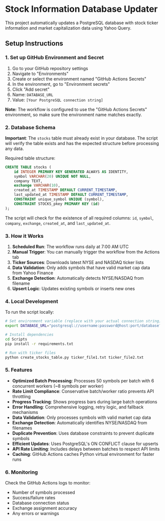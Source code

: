 # Stock Information Database Updater

This project automatically updates a PostgreSQL database with stock ticker information and market capitalization data using Yahoo Query.

## Setup Instructions

### 1. Set up GitHub Environment and Secret

1. Go to your GitHub repository settings
2. Navigate to "Environments"
3. Create or select the environment named "GitHub Actions Secrets"
4. In the environment, go to "Environment secrets"
5. Click "Add secret"
6. Name: `DATABASE_URL`
7. Value: `[Your PostgreSQL connection string]`

**Note:** The workflow is configured to use the "GitHub Actions Secrets" environment, so make sure the environment name matches exactly.

### 2. Database Schema

**Important**: The `stocks` table must already exist in your database. The script will verify the table exists and has the expected structure before processing any data.

Required table structure:
```sql
CREATE TABLE stocks (
    id INTEGER PRIMARY KEY GENERATED ALWAYS AS IDENTITY,
    symbol VARCHAR(20) UNIQUE NOT NULL,
    company TEXT,
    exchange VARCHAR(10),
    created_at TIMESTAMP DEFAULT CURRENT_TIMESTAMP,
    last_updated_at TIMESTAMP DEFAULT CURRENT_TIMESTAMP,
    CONSTRAINT unique_symbol UNIQUE (symbol),
    CONSTRAINT STOCKS_pkey PRIMARY KEY (id)
);
```

The script will check for the existence of all required columns: `id`, `symbol`, `company`, `exchange`, `created_at`, and `last_updated_at`.

### 3. How it Works

1. **Scheduled Run**: The workflow runs daily at 7:00 AM UTC
2. **Manual Trigger**: You can manually trigger the workflow from the Actions tab
3. **Ticker Sources**: Downloads latest NYSE and NASDAQ ticker lists
3. **Data Validation**: Only adds symbols that have valid market cap data from Yahoo Finance
4. **Exchange Detection**: Automatically detects NYSE/NASDAQ from filename
5. **Upsert Logic**: Updates existing symbols or inserts new ones

### 4. Local Development

To run the script locally:

```bash
# Set environment variable (replace with your actual connection string)
export DATABASE_URL="postgresql://username:password@host:port/database?sslmode=require"

# Install dependencies
cd Scripts
pip install -r requirements.txt

# Run with ticker files
python create_stocks_table.py ticker_file1.txt ticker_file2.txt
```

### 5. Features

- **Optimized Batch Processing**: Processes 50 symbols per batch with 6 concurrent workers (~8 symbols per worker)
- **Rate Limit Compliance**: Conservative batch/worker ratio prevents API throttling
- **Progress Tracking**: Shows progress bars during large batch operations
- **Error Handling**: Comprehensive logging, retry logic, and fallback mechanisms
- **Data Validation**: Only processes symbols with valid market cap data  
- **Exchange Detection**: Automatically identifies NYSE/NASDAQ from filenames
- **Duplicate Prevention**: Uses database constraints to prevent duplicate symbols
- **Efficient Updates**: Uses PostgreSQL's ON CONFLICT clause for upserts
- **API Rate Limiting**: Includes delays between batches to respect API limits
- **Caching**: GitHub Actions caches Python virtual environment for faster runs

### 6. Monitoring

Check the GitHub Actions logs to monitor:
- Number of symbols processed
- Success/failure rates  
- Database connection status
- Exchange assignment accuracy
- Any errors or warnings